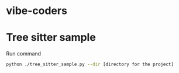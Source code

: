 # vibe-coders

# Tree sitter sample

Run command

```bash
python ./tree_sitter_sample.py --dir [directory for the project]
```

